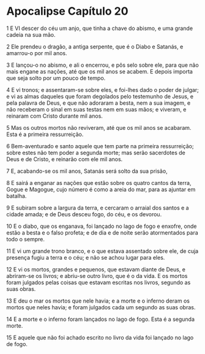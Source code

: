 # Apocalipse Capítulo 20

1	E VI descer do céu um anjo, que tinha a chave do abismo, e uma grande cadeia na sua mão.

2	Ele prendeu o dragão, a antiga serpente, que é o Diabo e Satanás, e amarrou-o por mil anos.

3	E lançou-o no abismo, e ali o encerrou, e pôs selo sobre ele, para que não mais engane as nações, até que os mil anos se acabem. E depois importa que seja solto por um pouco de tempo.

4	E vi tronos; e assentaram-se sobre eles, e foi-lhes dado o poder de julgar; e vi as almas daqueles que foram degolados pelo testemunho de Jesus, e pela palavra de Deus, e que não adoraram a besta, nem a sua imagem, e não receberam o sinal em suas testas nem em suas mãos; e viveram, e reinaram com Cristo durante mil anos.

5	Mas os outros mortos não reviveram, até que os mil anos se acabaram. Esta é a primeira ressurreição.

6	Bem-aventurado e santo aquele que tem parte na primeira ressurreição; sobre estes não tem poder a segunda morte; mas serão sacerdotes de Deus e de Cristo, e reinarão com ele mil anos.

7	E, acabando-se os mil anos, Satanás será solto da sua prisão,

8	E sairá a enganar as nações que estão sobre os quatro cantos da terra, Gogue e Magogue, cujo número é como a areia do mar, para as ajuntar em batalha.

9	E subiram sobre a largura da terra, e cercaram o arraial dos santos e a cidade amada; e de Deus desceu fogo, do céu, e os devorou.

10	E o diabo, que os enganava, foi lançado no lago de fogo e enxofre, onde estão a besta e o falso profeta; e de dia e de noite serão atormentados para todo o sempre.

11	E vi um grande trono branco, e o que estava assentado sobre ele, de cuja presença fugiu a terra e o céu; e não se achou lugar para eles.

12	E vi os mortos, grandes e pequenos, que estavam diante de Deus, e abriram-se os livros; e abriu-se outro livro, que é o da vida. E os mortos foram julgados pelas coisas que estavam escritas nos livros, segundo as suas obras.

13	E deu o mar os mortos que nele havia; e a morte e o inferno deram os mortos que neles havia; e foram julgados cada um segundo as suas obras.

14	E a morte e o inferno foram lançados no lago de fogo. Esta é a segunda morte.

15	E aquele que não foi achado escrito no livro da vida foi lançado no lago de fogo.

